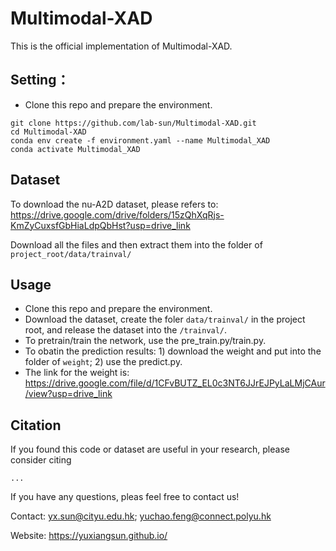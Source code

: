 # Multimodal-XAD
This is the official implementation of Multimodal-XAD.

## Setting：
* Clone this repo and prepare the environment.
```
git clone https://github.com/lab-sun/Multimodal-XAD.git
cd Multimodal-XAD
conda env create -f environment.yaml --name Multimodal_XAD
conda activate Multimodal_XAD
```

## Dataset
To download the nu-A2D dataset, please refers to: https://drive.google.com/drive/folders/15zQhXqRjs-KmZyCuxsfGbHiaLdpQbHst?usp=drive_link

Download all the files and then extract them into the folder of `project_root/data/trainval/`


## Usage
* Clone this repo and prepare the environment.
* Download the dataset, create the foler `data/trainval/` in the project root, and release the dataset into the `/trainval/`.
* To pretrain/train the network, use the pre_train.py/train.py.
* To obatin the prediction results: 1) download the weight and put into the folder of `weight`; 2) use the predict.py.
* The link for the weight is: https://drive.google.com/file/d/1CFvBUTZ_EL0c3NT6JJrEJPyLaLMjCAur/view?usp=drive_link

## Citation
If you found this code or dataset are useful in your research, please consider citing
```
...
```
If you have any questions, pleas feel free to contact us!

Contact: yx.sun@cityu.edu.hk; yuchao.feng@connect.polyu.hk

Website: https://yuxiangsun.github.io/
